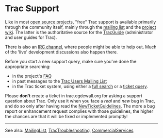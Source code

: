 # Trac Support



Like in most [
open source projects](http://www.opensource.org/), "free" Trac support is available primarily through the community itself, mainly through the [
mailing list](http://trac.edgewall.org/intertrac/MailingList) and the [
project wiki](http://trac.edgewall.org/intertrac/). The latter is the authoritative source for the [TracGuide](trac-guide) (administrator and user guides for Trac).



There is also an [
IRC channel](http://trac.edgewall.org/intertrac/IrcChannel), where people might be able to help out. Much of the 'live' development discussions also happen there.



Before you start a new support query, make sure you've done the appropriate searching:


- in the project's [ FAQ](http://trac.edgewall.org/intertrac/TracFaq)
- in past messages to the [
  Trac Users Mailing List](http://groups.google.com/group/trac-users)
- in the Trac ticket system, using either a [
  full search](http://trac.edgewall.org/intertrac/search%3A%3Fq%3D%26ticket%3Don%26wiki%3Don) or a [
  ticket query](http://trac.edgewall.org/intertrac/query%3A).


Please **don't** create a ticket in trac.egdewall.org for asking a support question about Trac. Only use it when you face a *real* and *new* bug in Trac, and do so only after having read the [
NewTicketGuidelines](http://trac.edgewall.org/intertrac/NewTicketGuidelines). The more a bug report or enhancement request complies with those guidelines, the higher the chances are that it will be fixed or implemented promptly!


---



See also: [ MailingList](http://trac.edgewall.org/intertrac/MailingList), [
TracTroubleshooting](http://trac.edgewall.org/intertrac/TracTroubleshooting), [
CommercialServices](http://trac.edgewall.org/intertrac/CommercialServices)


